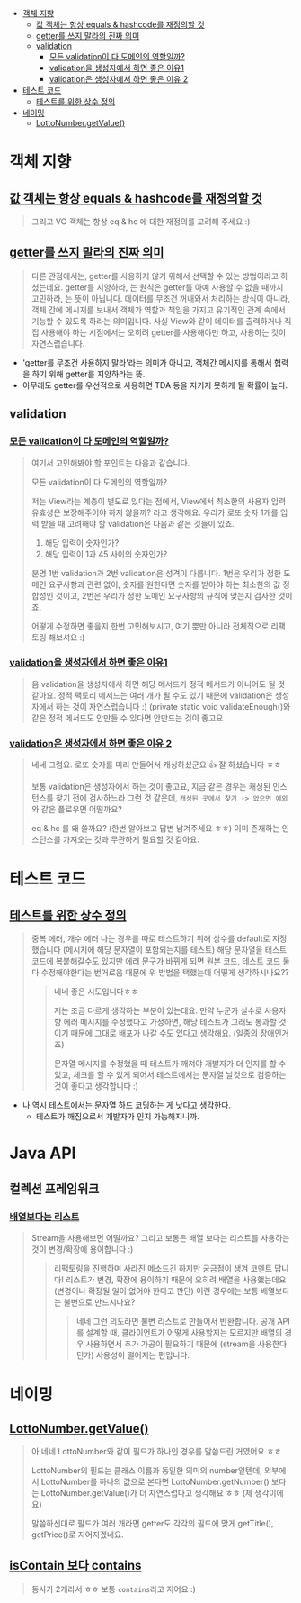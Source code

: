 <!-- TOC -->
* [객체 지향](#객체-지향)
  * [값 객체는 항상 equals & hashcode를 재정의할 것](#값-객체는-항상-equals--hashcode를-재정의할-것)
  * [getter를 쓰지 말라의 진짜 의미](#getter를-쓰지-말라의-진짜-의미)
  * [validation](#validation)
    * [모든 validation이 다 도메인의 역할일까?](#모든-validation이-다-도메인의-역할일까)
    * [validation을 생성자에서 하면 좋은 이유1](#validation을-생성자에서-하면-좋은-이유1)
    * [validation은 생성자에서 하면 좋은 이유 2](#validation은-생성자에서-하면-좋은-이유-2)
* [테스트 코드](#테스트-코드)
  * [테스트를 위한 상수 정의](#테스트를-위한-상수-정의)
* [네이밍](#네이밍-)
    * [LottoNumber.getValue()](#lottonumbergetvalue--)
<!-- TOC -->

# 객체 지향

## [값 객체는 항상 equals & hashcode를 재정의할 것](https://github.com/woowacourse/java-lotto/pull/391#discussion_r815265185)

> 그리고 VO 객체는 항상 eq & hc 에 대한 재정의를 고려해 주세요 :)

## [getter를 쓰지 말라의 진짜 의미](https://github.com/woowacourse/java-lotto/pull/348#discussion_r815451160)

> 다른 관점에서는, getter를 사용하지 않기 위해서 선택할 수 있는 방법이라고 하셨는데요.
getter를 지양하라, 는 원칙은 getter를 아예 사용할 수 없을 때까지 고민하라, 는 뜻이 아닙니다.
데이터를 무조건 꺼내와서 처리하는 방식이 아니라, 객체 간에 메시지를 보내서 객체가 역할과 책임을 가지고 유기적인 관계 속에서 기능할 수 있도록 하라는 의미입니다.
사실 View와 같이 데이터를 출력하거나 직접 사용해야 하는 시점에서는 오히려 getter를 사용해야만 하고, 사용하는 것이 자연스럽습니다.

- 'getter를 무조건 사용하지 말라'라는 의미가 아니고, 객체간 메시지를 통해서 협력을 하기 위해 getter를 지양하라는 뜻.
- 아무래도 getter를 우선적으로 사용하면 TDA 등을 지키지 못하게 될 확률이 높다.

## validation

### [모든 validation이 다 도메인의 역할일까?](https://github.com/woowacourse/java-lotto/pull/391#discussion_r815265557)

> 여기서 고민해봐야 할 포인트는 다음과 같습니다.
> 
> 모든 validation이 다 도메인의 역할일까?
> 
> 저는 View라는 계층이 별도로 있다는 점에서, View에서 최소한의 사용자 입력 유효성은 보장해주어야 하지 않을까? 라고 생각해요.
> 우리가 로또 숫자 1개를 입력 받을 때 고려해야 할 validation은 다음과 같은 것들이 있죠.
> 
> 1. 해당 입력이 숫자인가?
> 2. 해당 입력이 1과 45 사이의 숫자인가?
> 
> 분명 1번 validation과 2번 validation은 성격이 다릅니다.
> 1번은 우리가 정한 도메인 요구사항과 관련 없이, 숫자를 원한다면 숫자를 받아야 하는 최소한의 값 정합성인 것이고,
> 2번은 우리가 정한 도메인 요구사항의 규칙에 맞는지 검사한 것이죠.
> 
> 어떻게 수정하면 좋을지 한번 고민해보시고, 여기 뿐만 아니라 전체적으로 리팩토링 해보셔요 :)
> 
> 

### [validation을 생성자에서 하면 좋은 이유1](https://github.com/woowacourse/java-lotto/pull/348#discussion_r815453526)

> 음 validation을 생성자에서 하면 해당 메서드가 정적 메서드가 아니어도 될 것 같아요.
정적 팩토리 메서드는 여러 개가 될 수도 있기 때문에 validation은 생성자에서 하는 것이 자연스럽습니다 :)
(private static void validateEnough()와 같은 정적 메서드도 안만들 수 있다면 안만드는 것이 좋고요

### [validation은 생성자에서 하면 좋은 이유 2](https://github.com/woowacourse/java-lotto/pull/391#discussion_r815266812)

> 네네 그럼요. 로또 숫자를 미리 만들어서 캐싱하셨군요 👍 잘 하셨습니다 ㅎㅎ
>
> 보통 validation은 생성자에서 하는 것이 좋고요, 지금 같은 경우는 캐싱된 인스턴스를 찾기 전에 검사하느라 그런 것 같은데, `캐싱된 곳에서 찾기 -> 없으면 예외` 와 같은 플로우면 어떨까요?
>
> eq & hc 를 왜 쓸까요? (한번 알아보고 답변 남겨주세요 ㅎㅎ) 이미 존재하는 인스턴스를 가져오는 것과 무관하게 필요할 것 같아요.

# 테스트 코드

## [테스트를 위한 상수 정의](https://github.com/woowacourse/java-lotto/pull/391#discussion_r813661972)

> 중복 에러, 개수 에러 나는 경우를 따로 테스트하기 위해 상수를 default로 지정했습니다
(메시지에 해당 문자열이 포함되는지를 테스트)
해당 문자열을 테스트 코드에 복붙해갈수도 있지만 에러 문구가 바뀌게 되면 원본 코드, 테스트 코드 둘 다 수정해야한다는 번거로움 때문에 위 방법을 택했는데 어떻게 생각하시나요??
> > 네네 좋은 시도입니다ㅎㅎ
> >
> > 저는 조금 다르게 생각하는 부분이 있는데요.
> > 만약 누군가 실수로 사용자향 에러 메시지를 수정했다고 가정하면, 해당 테스트가 그래도 통과할 것이기 때문에 그대로 배포가 나갈 수도 있다고 생각해요. (일종의 장애인거죠)
> > 
> > 문자열 메시지를 수정했을 때 테스트가 깨져야 개발자가 더 인지를 할 수 있고, 체크를 할 수 있게 되어서 테스트에서는 문자열 날것으로 검증하는 것이 좋다고 생각합니다 :)

- 나 역시 테스트에서는 문자열 하드 코딩하는 게 낫다고 생각한다.
  - 테스트가 깨짐으로서 개발자가 인지 가능해지니까.

# Java API 

## 컬렉션 프레임워크

### [배열보다는 리스트](https://github.com/woowacourse/java-lotto/pull/391#discussion_r815268006)

> Stream을 사용해보면 어떨까요? 그리고 보통은 배열 보다는 리스트를 사용하는 것이 변경/확장에 용이합니다 :)
> > 리팩토링을 진행하며 사라진 메소드긴 하지만 궁금점이 생겨 코멘트 답니다!
리스트가 변경, 확장에 용이하기 때문에 오히려 배열을 사용했는데요
(변경이나 확장될 일이 없어야 한다고 판단)
이런 경우에는 보통 배열보다는 불변으로 만드시나요?
> > > 네네 그런 의도라면 불변 리스트로 만들어서 반환합니다.
공개 API를 설계할 때, 클라이언트가 어떻게 사용할지는 모르지만 배열의 경우 사용하면서 추가 가공이 필요하기 때문에 (stream을 사용한다던가) 사용성이 떨어지는 편입니다.

# 네이밍 

## [LottoNumber.getValue()](https://github.com/woowacourse/java-lotto/pull/391#discussion_r815535055)

> 아 네네 LottoNumber와 같이 필드가 하나인 경우를 말씀드린 거였어요 ㅎㅎ
> 
> LottoNumber의 필드는 클래스 이름과 동일한 의미의 number일텐데, 외부에서 LottoNumber를 하나의 값으로 본다면 LottoNumber.getNumber() 보다는 LottoNumber.getValue()가 더 자연스럽다고 생각해요 ㅎㅎ (제 생각이에요) 
> 
> 말씀하신대로 필드가 여러 개라면 getter도 각각의 필드에 맞게 getTitle(), getPrice()로 지어지겠네요.

## [isContain 보다 contains](https://github.com/woowacourse/java-lotto/pull/391#discussion_r815269040)

> 동사가 2개라서 ㅎㅎ 보통 `contains`라고 지어요 :)

